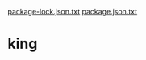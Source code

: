 [package-lock.json.txt](https://github.com/in-update-id/king/files/10846318/package-lock.json.txt)
[package.json.txt](https://github.com/in-update-id/king/files/10846319/package.json.txt)
# king
